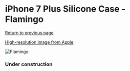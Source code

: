 # iPhone 7 Plus Silicone Case - Flamingo

[Return to previous page](/iphone_7)

[High-resolution image from Apple](https://store.storeimages.cdn-apple.com/8756/as-images.apple.com/is/MQ5D2?wid=4500&hei=4500&fmt=png)

<div style="width: 384px"><img src="/everysource/MQ5D2.png" alt="Flamingo"></div>

### Under construction
